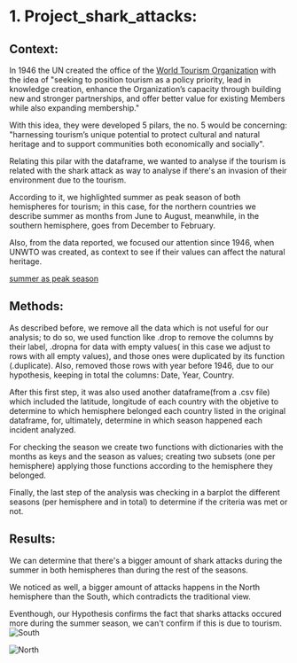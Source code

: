 # 1. Project_shark_attacks:

## Context:

In 1946 the UN created the office of the [World Tourism Organization](https://www.unwto.org) with the idea of "seeking to position tourism as a policy priority, lead in knowledge creation, enhance the Organization’s capacity through building new and stronger partnerships, and offer better value for existing Members while also expanding membership."

With this idea, they were developed 5 pilars, the no. 5 would be concerning: "harnessing tourism’s unique potential to protect cultural and natural heritage and to support communities both economically and socially".

Relating this pilar with the dataframe, we wanted to analyse if the tourism is related with the shark attack as way to analyse if there's an invasion of their environment due to the tourism.

According to it, we highlighted summer as peak season of both hemispheres for tourism; in this case, for the northern countries we describe summer as months from June to August, meanwhile, in the southern hemisphere, goes from December to February.

Also, from the data reported, we focused our attention since 1946, when UNWTO was created, as context to see if their values can affect the natural heritage.

[summer as peak season](https://www.utmsjoe.mk/files/Vol.%207%20No.%201/UTMSJOE-2016-0701-07-Corluka-Mikinac-Milenkovska.pdf)



## Methods:

As described before, we remove all the data which is not useful for our analysis; to do so, we used function like .drop to remove the columns by their label, .dropna for data with empty values( in this case we adjust to  rows with all empty values), and those ones were duplicated by its function (.duplicate).
Also, removed those rows with year before 1946, due to our hypothesis, keeping in total the columns: Date, Year, Country.

After this first step, it was also used another dataframe(from a .csv file) which included the latitude, longitude of each country with the objetive to determine to which hemisphere belonged each country listed in the original dataframe, for, ultimately, determine in which season happened each incident analyzed.

For checking the season we create two functions with dictionaries with the months as keys and the season as values; creating two subsets (one per hemisphere) applying those functions according to the hemisphere they belonged.

Finally, the last step of the analysis was checking in a barplot the different seasons (per hemisphere and in total) to determine if the criteria was met or not.

## Results:

We can determine that there's a bigger amount of shark attacks during the summer in both hemispheres than during the rest of the seasons. 

We noticed as well, a bigger amount of attacks happens in the North hemisphere than the South, which contradicts the traditional view.

Eventhough, our Hypothesis confirms the fact that sharks attacks occured more during the summer season, we can't confirm if this is due to tourism.
![South](https://user-images.githubusercontent.com/115069379/215608801-5b5df5f8-1a4c-4b69-9292-54e3950673d7.jpg)

![North](https://user-images.githubusercontent.com/115069379/215608708-2f5420f3-c8df-4d49-b624-f258cad143af.jpg)

